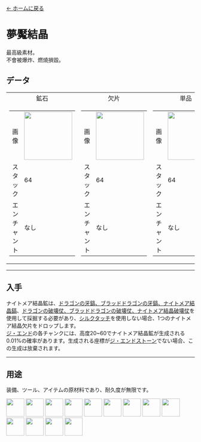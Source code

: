 [← ホームに戻る](../)
# 夢魘結晶
最高級素材。  
不會被爆炸、燃燒損毀。

## データ
<table>
    <tr>
        <td align="center">鉱石</td>
        <td align="center">欠片</td>
        <td align="center">単品</td>
    </tr>
    <tr>
        <td>
            <table>
                <tr><td align="end">画像</td><td><img src="https://i.imgur.com/5JcMq75.png" width="128"/></td></tr>
                <tr><td align="end">スタック</td><td>64</td></tr>
                <tr><td align="end">エンチャント</td><td>なし</td></tr>
            </table>
        </td>
        <td>
            <table>
                <tr><td align="end">画像</td><td><img src="https://i.imgur.com/VNWujqZ.png" width="128"/></td></tr>
                <tr><td align="end">スタック</td><td>64</td></tr>
                <tr><td align="end">エンチャント</td><td>なし</td></tr>
            </table>
        </td>
        <td>
            <table>
                <tr><td align="end">画像</td><td><img src="https://i.imgur.com/pivPa8U.png" width="128"/></td></tr>
                <tr><td align="end">スタック</td><td>64</td></tr>
                <tr><td align="end">エンチャント</td><td>なし</td></tr>
            </table>
        </td>
    </tr>
</table>

---

## 入手

ナイトメア結晶鉱は、[ドラゴンの牙鎬、ブラッドドラゴンの牙鎬、ナイトメア結晶鎬](pickaxe.md)、[ドラゴンの破壊仗、ブラッドドラゴンの破壊仗、ナイトメア結晶破壊仗](fast_break_magic_wand.md)を使用して採掘する必要があり、[シルクタッチ](https://minecraft.fandom.com/zh/wiki/絲綢之觸)を使用しない場合、1つのナイトメア結晶欠片をドロップします。  
[ジ・エンド](https://minecraft.fandom.com/zh/wiki/終界)の各チャンクには、高度20~60でナイトメア結晶鉱が生成される0.01%の確率があります。生成される座標が[ジ・エンドストーン](https://minecraft.fandom.com/zh/wiki/終界石)でない場合、この生成は放棄されます。  

---

## 用途
装備、ツール、アイテムの原材料であり、耐久度が無限です。  

<a href="fast_break_magic_wand.md"><img src="https://i.imgur.com/4tg5NLb.png" width="48"/></a>
<a href="fast_fill_magic_wand.md"><img src="https://i.imgur.com/4wVjMpa.png" width="48"/></a>
<a href="pickaxe.md"><img src="https://i.imgur.com/lHvmvzX.png" width="48"/></a>
<a href="axe.md"><img src="https://i.imgur.com/1xabTbw.png" width="48"/></a>
<a href="bow.md"><img src="https://i.imgur.com/OpjZs4m.gif" width="48"/></a>
<a href="crossbow.md"><img src="https://i.imgur.com/MtEHX9B.gif" width="48"/></a>
<a href="sword.md"><img src="https://i.imgur.com/RV6EYFJ.png" width="48"/></a>
<a href="shovel.md"><img src="https://i.imgur.com/XzjEE1W.png" width="48"/></a>
<a href="hoe.md"><img src="https://i.imgur.com/v7lJRQe.png" width="48"/></a>
<a href="helmet.md"><img src="https://i.imgur.com/3TUXrLd.png" width="48"/></a>
<a href="chestplate.md"><img src="https://i.imgur.com/CKid2Sf.png" width="48"/></a>
<a href="leggings.md"><img src="https://i.imgur.com/IdCbNxt.png" width="48"/></a>
<a href="boots.md"><img src="https://i.imgur.com/JZu4crW.png" width="48"/></a>
